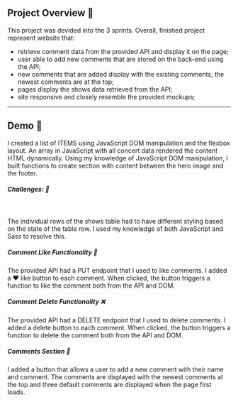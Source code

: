 ## Project Overview 🌱

This project was devided into the 3 sprints. Overall, finished project represent website that:

- retrieve comment data from the provided API and display it on the page; <br/>
- user able to add new comments that are stored on the back-end using the API; <br/>
- new comments that are added display with the existing comments, the newest comments are at the top; <br/>
- pages display the shows data retrieved from the API; <br/>
- site responsive and closely resemble the provided mockups; <br/>
<hr/>

## Demo 🌱 

<p> I created a list of ITEMS using JavaScript DOM manipulation and the flexbox layout. An array in JavaScript with all concert data rendered the content HTML dynamically. Using my knowledge of JavaScript DOM manipulation, I built functions to create section with content between the hero image and the footer.</p>
<h5> Challenges: 📍 </h5>
<br/>
<p>  The individual rows of the shows table had to have different styling based on the state of the table row. I used my knowledge of both JavaScript and Sass to resolve this.</p>
<h5> Comment Like Functionality 🖤 </h5>
<p> The provided API had a PUT endpoint that I used to like comments. I added a ❤️ like button to each comment. When clicked, the button triggers a function to like the comment both from the API and DOM. </p>

<h5> Comment Delete Functionality ❌ </h5>

<p> The provided API had a DELETE endpoint that I used to delete comments. I added a delete button to each comment. When clicked, the button triggers a function to delete the comment both from the API and DOM. </p>

<h5> Comments Section 💬 </h5>

<p>  I added a button that allows a user to add a new comment with their name and comment. The comments are displayed with the newest comments at the top and three default comments are displayed when the page first loads. </p>

